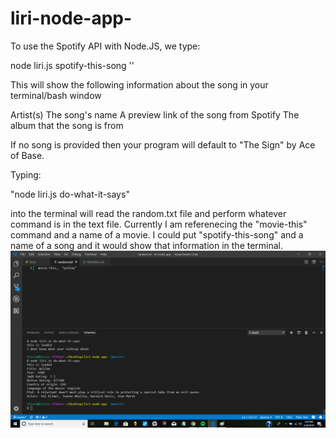 # liri-node-app-

To use the Spotify API with Node.JS, we type: 

node liri.js spotify-this-song '<song name here>'



This will show the following information about the song in your terminal/bash window


Artist(s)
The song's name
A preview link of the song from Spotify
The album that the song is from


If no song is provided then your program will default to "The Sign" by Ace of Base.






Typing:


 "node liri.js do-what-it-says" 
 
 into the terminal will read the random.txt file and perform whatever command is in the text file.  Currently I am referenecing the "movie-this" command and a name of a movie.  I could put "spotify-this-song" and a name of a song and it would show that information in the terminal.  
![do-what-it-says](images/do-what-it-says.png)







